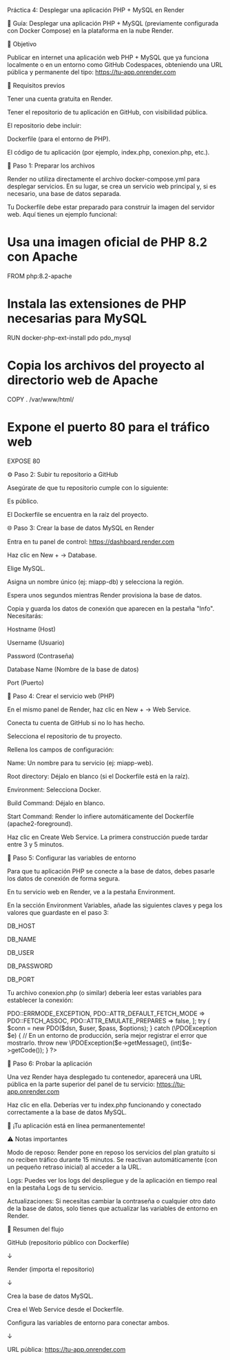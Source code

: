 Práctica 4: Desplegar una aplicación PHP + MySQL en Render

🚀 Guía: Desplegar una aplicación PHP + MySQL (previamente configurada con Docker Compose) en la plataforma en la nube Render.

🧩 Objetivo

Publicar en internet una aplicación web PHP + MySQL que ya funciona localmente o en un entorno como GitHub Codespaces, obteniendo una URL pública y permanente del tipo:
https://tu-app.onrender.com

🧰 Requisitos previos

Tener una cuenta gratuita en Render.

Tener el repositorio de tu aplicación en GitHub, con visibilidad pública.

El repositorio debe incluir:

Dockerfile (para el entorno de PHP).

El código de tu aplicación (por ejemplo, index.php, conexion.php, etc.).

🧱 Paso 1: Preparar los archivos

Render no utiliza directamente el archivo docker-compose.yml para desplegar servicios. En su lugar, se crea un servicio web principal y, si es necesario, una base de datos separada.

Tu Dockerfile debe estar preparado para construir la imagen del servidor web. Aquí tienes un ejemplo funcional:

# Usa una imagen oficial de PHP 8.2 con Apache
FROM php:8.2-apache

# Instala las extensiones de PHP necesarias para MySQL
RUN docker-php-ext-install pdo pdo_mysql

# Copia los archivos del proyecto al directorio web de Apache
COPY . /var/www/html/

# Expone el puerto 80 para el tráfico web
EXPOSE 80


⚙️ Paso 2: Subir tu repositorio a GitHub

Asegúrate de que tu repositorio cumple con lo siguiente:

Es público.

El Dockerfile se encuentra en la raíz del proyecto.

🌐 Paso 3: Crear la base de datos MySQL en Render

Entra en tu panel de control: https://dashboard.render.com

Haz clic en New + → Database.

Elige MySQL.

Asigna un nombre único (ej: miapp-db) y selecciona la región.

Espera unos segundos mientras Render provisiona la base de datos.

Copia y guarda los datos de conexión que aparecen en la pestaña "Info". Necesitarás:

Hostname (Host)

Username (Usuario)

Password (Contraseña)

Database Name (Nombre de la base de datos)

Port (Puerto)

🧩 Paso 4: Crear el servicio web (PHP)

En el mismo panel de Render, haz clic en New + → Web Service.

Conecta tu cuenta de GitHub si no lo has hecho.

Selecciona el repositorio de tu proyecto.

Rellena los campos de configuración:

Name: Un nombre para tu servicio (ej: miapp-web).

Root directory: Déjalo en blanco (si el Dockerfile está en la raíz).

Environment: Selecciona Docker.

Build Command: Déjalo en blanco.

Start Command: Render lo infiere automáticamente del Dockerfile (apache2-foreground).

Haz clic en Create Web Service. La primera construcción puede tardar entre 3 y 5 minutos.

🧩 Paso 5: Configurar las variables de entorno

Para que tu aplicación PHP se conecte a la base de datos, debes pasarle los datos de conexión de forma segura.

En tu servicio web en Render, ve a la pestaña Environment.

En la sección Environment Variables, añade las siguientes claves y pega los valores que guardaste en el paso 3:

DB_HOST

DB_NAME

DB_USER

DB_PASSWORD

DB_PORT

Tu archivo conexion.php (o similar) debería leer estas variables para establecer la conexión:

<?php
// Lee las variables de entorno configuradas en Render
$host = getenv('DB_HOST');
$db   = getenv('DB_NAME');
$user = getenv('DB_USER');
$pass = getenv('DB_PASSWORD');
$port = getenv('DB_PORT');
$charset = 'utf8mb4';

$dsn = "mysql:host=$host;port=$port;dbname=$db;charset=$charset";
$options = [
    PDO::ATTR_ERRMODE            => PDO::ERRMODE_EXCEPTION,
    PDO::ATTR_DEFAULT_FETCH_MODE => PDO::FETCH_ASSOC,
    PDO::ATTR_EMULATE_PREPARES   => false,
];

try {
    $conn = new PDO($dsn, $user, $pass, $options);
} catch (\PDOException $e) {
    // En un entorno de producción, sería mejor registrar el error que mostrarlo.
    throw new \PDOException($e->getMessage(), (int)$e->getCode());
}
?>


🧠 Paso 6: Probar la aplicación

Una vez Render haya desplegado tu contenedor, aparecerá una URL pública en la parte superior del panel de tu servicio:
https://tu-app.onrender.com

Haz clic en ella. Deberías ver tu index.php funcionando y conectado correctamente a la base de datos MySQL.

🎉 ¡Tu aplicación está en línea permanentemente!

⚠️ Notas importantes

Modo de reposo: Render pone en reposo los servicios del plan gratuito si no reciben tráfico durante 15 minutos. Se reactivan automáticamente (con un pequeño retraso inicial) al acceder a la URL.

Logs: Puedes ver los logs del despliegue y de la aplicación en tiempo real en la pestaña Logs de tu servicio.

Actualizaciones: Si necesitas cambiar la contraseña o cualquier otro dato de la base de datos, solo tienes que actualizar las variables de entorno en Render.

🧾 Resumen del flujo

GitHub (repositorio público con Dockerfile)

↓

Render (importa el repositorio)

↓

Crea la base de datos MySQL.

Crea el Web Service desde el Dockerfile.

Configura las variables de entorno para conectar ambos.

↓

URL pública: https://tu-app.onrender.com
